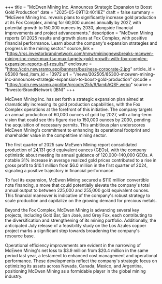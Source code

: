 +++
title = "McEwen Mining Inc. Announces Strategic Expansion to Boost Gold Production"
date = "2025-05-09T13:40:18Z"
draft = false
summary = "McEwen Mining Inc. reveals plans to significantly increase gold production at its Fox Complex, aiming for 60,000 ounces annually by 2027, with potential growth to 150,000 ounces by 2030, alongside financial improvements and project advancements."
description = "McEwen Mining reports Q1 2025 results and growth plans at Fox Complex, with positive financial performance. Learn about the company's expansion strategies and progress in the mining sector."
source_link = "https://rss.investorbrandnetwork.com/mnw/miningnewsbreaks-mcewen-mining-inc-nyse-mux-tsx-mux-targets-gold-growth-with-fox-complex-expansion-reports-q1-results/"
enclosure = "https://cdn.newsramp.app/banners/business-corporate-2.jpg"
article_id = 85300
feed_item_id = 13972
url = "/news/202505/85300-mcewen-mining-inc-announces-strategic-expansion-to-boost-gold-production"
qrcode = "https://cdn.newsramp.app/ibn/qrcode/255/9/lambAQSF.webp"
source = "InvestorBrandNetwork (IBN)"
+++

<p>McEwen Mining Inc. has set forth a strategic expansion plan aimed at dramatically increasing its gold production capabilities, with the Fox Complex operations at the forefront of this initiative. The company targets an annual production of 60,000 ounces of gold by 2027, with a long-term vision that could see this figure rise to 150,000 ounces by 2030, pending the acquisition of necessary permits. This ambitious plan underscores McEwen Mining's commitment to enhancing its operational footprint and shareholder value in the competitive mining sector.</p><p>The first quarter of 2025 saw McEwen Mining report consolidated production of 24,131 gold equivalent ounces (GEOs), with the company optimistic about meeting its annual guidance of 120,000–140,000 GEOs. A notable 31% increase in average realized gold prices contributed to a rise in gross profit to $10.1 million from $6.0 million in the first quarter of 2024, signaling a positive trajectory in financial performance.</p><p>To fuel its expansion, McEwen Mining secured a $110 million convertible note financing, a move that could potentially elevate the company's total annual output to between 225,000 and 255,000 gold equivalent ounces. This financial maneuver is indicative of the company's robust strategy to scale production and capitalize on the growing demand for precious metals.</p><p>Beyond the Fox Complex, McEwen Mining is advancing several key projects, including Gold Bar, San José, and Grey Fox, each contributing to the diversification and strengthening of its mining portfolio. Additionally, the anticipated July release of a feasibility study on the Los Azules copper project marks a significant step towards broadening the company's resource base.</p><p>Operational efficiency improvements are evident in the narrowing of McEwen Mining's net loss to $3.9 million from $20.4 million in the same period last year, a testament to enhanced cost management and operational performance. These developments reflect the company's strategic focus on optimizing its assets across Nevada, Canada, Mexico, and Argentina, positioning McEwen Mining as a formidable player in the global mining industry.</p>